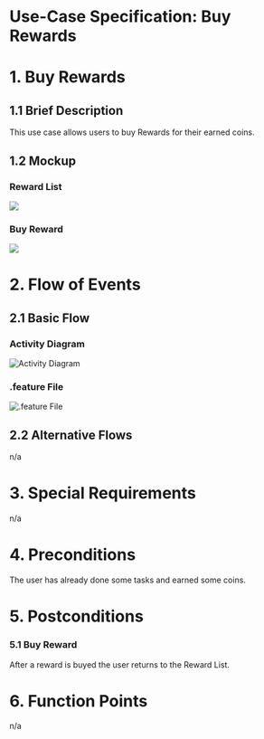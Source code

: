 # Use-Case Specification: Buy Rewards

# 1. Buy Rewards

## 1.1 Brief Description
This use case allows users to buy Rewards for their earned coins.

## 1.2 Mockup

### Reward List
![](../PNGs/UC-Reward_List.png)
### Buy Reward
![](../PNGs/UC-Buy_Reward.png)

# 2. Flow of Events

## 2.1 Basic Flow

### Activity Diagram
![Activity Diagram](ACs/AC_Buy_Rewards.png)

### .feature File

![.feature File](../PNGs/ff_Buy_Rewards.png)

## 2.2 Alternative Flows
n/a

# 3. Special Requirements
n/a

# 4. Preconditions
The user has already done some tasks and earned some coins.

# 5. Postconditions

### 5.1 Buy Reward
After a reward is buyed the user returns to the Reward List.



# 6. Function Points
n/a
